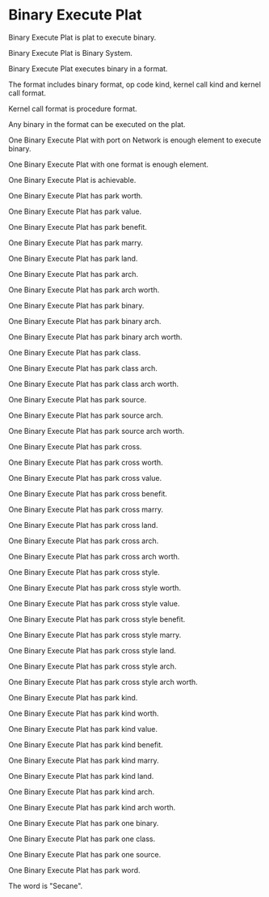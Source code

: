 # Binary Execute Plat

Binary Execute Plat is plat to execute binary.

Binary Execute Plat is Binary System.

Binary Execute Plat executes binary in a format.

The format includes binary format, op code kind, kernel call kind and kernel call format.

Kernel call format is procedure format.

Any binary in the format can be executed on the plat.

One Binary Execute Plat with port on Network is enough element to execute binary.

One Binary Execute Plat with one format is enough element.

One Binary Execute Plat is achievable.

One Binary Execute Plat has park worth.

One Binary Execute Plat has park value.

One Binary Execute Plat has park benefit.

One Binary Execute Plat has park marry.

One Binary Execute Plat has park land.

One Binary Execute Plat has park arch.

One Binary Execute Plat has park arch worth.

One Binary Execute Plat has park binary.

One Binary Execute Plat has park binary arch.

One Binary Execute Plat has park binary arch worth.

One Binary Execute Plat has park class.

One Binary Execute Plat has park class arch.

One Binary Execute Plat has park class arch worth.

One Binary Execute Plat has park source.

One Binary Execute Plat has park source arch.

One Binary Execute Plat has park source arch worth.

One Binary Execute Plat has park cross.

One Binary Execute Plat has park cross worth.

One Binary Execute Plat has park cross value.

One Binary Execute Plat has park cross benefit.

One Binary Execute Plat has park cross marry.

One Binary Execute Plat has park cross land.

One Binary Execute Plat has park cross arch.

One Binary Execute Plat has park cross arch worth.

One Binary Execute Plat has park cross style.

One Binary Execute Plat has park cross style worth.

One Binary Execute Plat has park cross style value.

One Binary Execute Plat has park cross style benefit.

One Binary Execute Plat has park cross style marry.

One Binary Execute Plat has park cross style land.

One Binary Execute Plat has park cross style arch.

One Binary Execute Plat has park cross style arch worth.

One Binary Execute Plat has park kind.

One Binary Execute Plat has park kind worth.

One Binary Execute Plat has park kind value.

One Binary Execute Plat has park kind benefit.

One Binary Execute Plat has park kind marry.

One Binary Execute Plat has park kind land.

One Binary Execute Plat has park kind arch.

One Binary Execute Plat has park kind arch worth.

One Binary Execute Plat has park one binary.

One Binary Execute Plat has park one class.

One Binary Execute Plat has park one source.

One Binary Execute Plat has park word.

The word is "Secane".